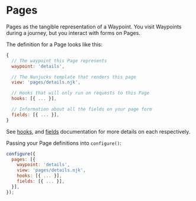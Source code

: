 # Pages

Pages as the tangible representation of a Waypoint. You visit Waypoints during a journey, but you interact with forms on Pages.

The definition for a Page looks like this:

```javascript
{
  // The waypoint this Page represents
  waypoint: 'details',

  // The Nunjucks template that renders this page
  view: 'pages/details.njk',

  // Hooks that will only run on requests to this Page
  hooks: [{ ... }],

  // Information about all the fields on your page form
  fields: [{ ... }],
}
```

See [hooks](hooks.md), and [fields](fields.md) documentation for more details on each respectively.

Passing your Page definitions into `configure()`:

```javascript
configure({
  pages: [{
    waypoint: 'details',
    view: 'pages/details.njk',
    hooks: [{ ... }],
    fields: [{ ... }],
  }],
});
```
